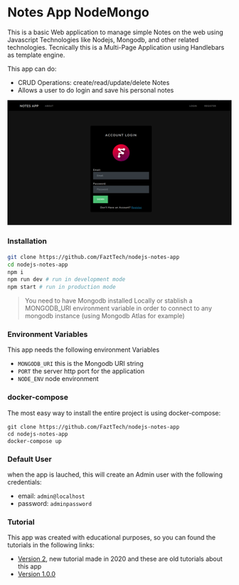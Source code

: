 # Notes App NodeMongo

This is a basic Web application to manage simple Notes on the web using Javascript Technologies like Nodejs, Mongodb, and other related technologies. Tecnically this is a Multi-Page Application using Handlebars as template engine.

This app can do:

- CRUD Operations: create/read/update/delete Notes
- Allows a user to do login and save his personal notes


![](docs/screenshot.png)

### Installation

```sh
git clone https://github.com/FaztTech/nodejs-notes-app
cd nodejs-notes-app
npm i
npm run dev # run in development mode
npm start # run in production mode
```

> You need to have Mongodb installed Locally or stablish a MONGODB_URI environment variable in order to connect to any mongodb instance (using Mongodb Atlas for example)

### Environment Variables

This app needs the following environment Variables

- `MONGODB_URI` this is the Mongodb URI string
- `PORT` the server http port for the application
- `NODE_ENV` node environment

### docker-compose

The most easy way to install the entire project is using docker-compose:

```shell
git clone https://github.com/FaztTech/nodejs-notes-app
cd nodejs-notes-app
docker-compose up
```

### Default User

when the app is lauched, this will create an Admin user with the following credentials:

- email: `admin@localhost`
- password: `adminpassword`

### Tutorial

This app was created with educational purposes, so you can found the tutorials in the following links:

- [Version 2](https://www.youtube.com/playlist?list=PLo5lAe9kQrwqUEXK7oQbzv63KsdODzuAy), new tutorial made in 2020
  and these are old tutorials about this app
- [Version 1.0.0](https://youtu.be/-bI0diefasA)
